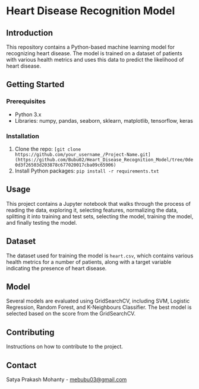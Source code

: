 # Heart Disease Recognition Model

## Introduction
This repository contains a Python-based machine learning model for recognizing heart disease. The model is trained on a dataset of patients with various health metrics and uses this data to predict the likelihood of heart disease.

## Getting Started

### Prerequisites
- Python 3.x
- Libraries: numpy, pandas, seaborn, sklearn, matplotlib, tensorflow, keras

### Installation
1. Clone the repo: `[git clone https://github.com/your_username_/Project-Name.git](https://github.com/Bubu02/Heart_Disease_Recognition_Model/tree/0de0d3f26503d203878c677020017cba09c65906)`
2. Install Python packages: `pip install -r requirements.txt`

## Usage
This project contains a Jupyter notebook that walks through the process of reading the data, exploring it, selecting features, normalizing the data, splitting it into training and test sets, selecting the model, training the model, and finally testing the model.

## Dataset
The dataset used for training the model is `heart.csv`, which contains various health metrics for a number of patients, along with a target variable indicating the presence of heart disease.

## Model
Several models are evaluated using GridSearchCV, including SVM, Logistic Regression, Random Forest, and K-Neighbours Classifier. The best model is selected based on the score from the GridSearchCV.

## Contributing
Instructions on how to contribute to the project.


## Contact
Satya Prakash Mohanty - mebubu03@gmail.com
